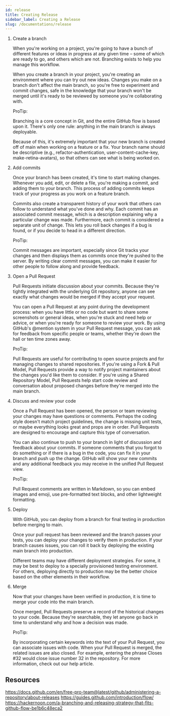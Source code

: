 ```yaml
---
id: release
title: Creating Release
sidebar_label: Creating a Release
slug: /documentations/release
---
```


1. Create a branch

    When you're working on a project, you're going to have a bunch of different features or ideas in progress at any given time – some of which are ready to go,     and others which are not. Branching exists to help you manage this workflow.

    When you create a branch in your project, you're creating an environment where you can try out new ideas. Changes you make on a branch don't affect the main     branch, so you're free to experiment and commit changes, safe in the knowledge that your branch won't be merged until it's ready to be reviewed by someone       you're collaborating with.

    ProTip:

    Branching is a core concept in Git, and the entire GitHub flow is based upon it. There's only one rule: anything in the main branch is always deployable.

    Because of this, it's extremely important that your new branch is created off of main when working on a feature or a fix. Your branch name should be             descriptive (e.g., refactor-authentication, user-content-cache-key, make-retina-avatars), so that others can see what is being worked on.

2. Add commits

    Once your branch has been created, it's time to start making changes. Whenever you add, edit, or delete a file, you're making a commit, and adding them to       your branch. This process of adding commits keeps track of your progress as you work on a feature branch.

    Commits also create a transparent history of your work that others can follow to understand what you've done and why. Each commit has an associated commit       message, which is a description explaining why a particular change was made. Furthermore, each commit is considered a separate unit of change. This lets you     roll back changes if a bug is found, or if you decide to head in a different direction.

    ProTip:

    Commit messages are important, especially since Git tracks your changes and then displays them as commits once they're pushed to the server. By writing clear     commit messages, you can make it easier for other people to follow along and provide feedback.

3. Open a Pull Request

    Pull Requests initiate discussion about your commits. Because they're tightly integrated with the underlying Git repository, anyone can see exactly what         changes would be merged if they accept your request.

    You can open a Pull Request at any point during the development process: when you have little or no code but want to share some screenshots or general ideas,     when you're stuck and need help or advice, or when you're ready for someone to review your work. By using GitHub's @mention system in your Pull Request           message, you can ask for feedback from specific people or teams, whether they're down the hall or ten time zones away.

    ProTip:

    Pull Requests are useful for contributing to open source projects and for managing changes to shared repositories. If you're using a Fork & Pull Model, Pull     Requests provide a way to notify project maintainers about the changes you'd like them to consider. If you're using a Shared Repository Model, Pull Requests     help start code review and conversation about proposed changes before they're merged into the main branch.

4. Discuss and review your code

    Once a Pull Request has been opened, the person or team reviewing your changes may have questions or comments. Perhaps the coding style doesn't match project     guidelines, the change is missing unit tests, or maybe everything looks great and props are in order. Pull Requests are designed to encourage and capture         this type of conversation.

    You can also continue to push to your branch in light of discussion and feedback about your commits. If someone comments that you forgot to do something or       if there is a bug in the code, you can fix it in your branch and push up the change. GitHub will show your new commits and any additional feedback you may       receive in the unified Pull Request view.

    ProTip:

    Pull Request comments are written in Markdown, so you can embed images and emoji, use pre-formatted text blocks, and other lightweight formatting.

5. Deploy

    With GitHub, you can deploy from a branch for final testing in production before merging to main.

    Once your pull request has been reviewed and the branch passes your tests, you can deploy your changes to verify them in production. If your branch causes       issues, you can roll it back by deploying the existing main branch into production.

    Different teams may have different deployment strategies. For some, it may be best to deploy to a specially provisioned testing environment. For others,         deploying directly to production may be the better choice based on the other elements in their workflow.

6. Merge

    Now that your changes have been verified in production, it is time to merge your code into the main branch.

    Once merged, Pull Requests preserve a record of the historical changes to your code. Because they're searchable, they let anyone go back in time to               understand why and how a decision was made.

    ProTip:

    By incorporating certain keywords into the text of your Pull Request, you can associate issues with code. When your Pull Request is merged, the related           issues are also closed. For example, entering the phrase Closes #32 would close issue number 32 in the repository. For more information, check out our help       article.

## Resources

https://docs.github.com/en/free-pro-team@latest/github/administering-a-repository/about-releases
https://guides.github.com/introduction/flow/
https://hackernoon.com/a-branching-and-releasing-strategy-that-fits-github-flow-be1b6c48eca2
